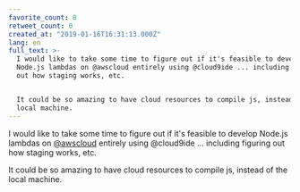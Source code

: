 ```yaml
---
favorite_count: 0
retweet_count: 0
created_at: "2019-01-16T16:31:13.000Z"
lang: en
full_text: >-
  I would like to take some time to figure out if it's feasible to develop
  Node.js lambdas on @awscloud entirely using @cloud9ide ... including figuring
  out how staging works, etc. 


  It could be so amazing to have cloud resources to compile js, instead of the
  local machine.
---
```


I would like to take some time to figure out if it's feasible to develop Node.js
lambdas on [@awscloud](https://twitter.com/awscloud) entirely using @cloud9ide
... including figuring out how staging works, etc.

It could be so amazing to have cloud resources to compile js, instead of the
local machine.
